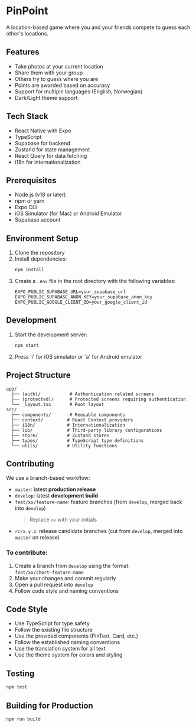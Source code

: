 # PinPoint

A location-based game where you and your friends compete to guess each other's locations.

## Features

- Take photos at your current location
- Share them with your group
- Others try to guess where you are
- Points are awarded based on accuracy
- Support for multiple languages (English, Norwegian)
- Dark/Light theme support

## Tech Stack

- React Native with Expo
- TypeScript
- Supabase for backend
- Zustand for state management
- React Query for data fetching
- i18n for internationalization

## Prerequisites

- Node.js (v18 or later)
- npm or yarn
- Expo CLI
- iOS Simulator (for Mac) or Android Emulator
- Supabase account

## Environment Setup

1. Clone the repository
2. Install dependencies:
   ```bash
   npm install
   ```
3. Create a `.env` file in the root directory with the following variables:
   ```
   EXPO_PUBLIC_SUPABASE_URL=your_supabase_url
   EXPO_PUBLIC_SUPABASE_ANON_KEY=your_supabase_anon_key
   EXPO_PUBLIC_GOOGLE_CLIENT_ID=your_google_client_id
   ```

## Development

1. Start the development server:
   ```bash
   npm start
   ```
2. Press 'i' for iOS simulator or 'a' for Android emulator

## Project Structure

```
app/
  ├── (auth)/           # Authentication related screens
  ├── (protected)/      # Protected screens requiring authentication
  └── _layout.tsx       # Root layout
src/
  ├── components/       # Reusable components
  ├── context/         # React Context providers
  ├── i18n/            # Internationalization
  ├── lib/             # Third-party library configurations
  ├── store/           # Zustand stores
  ├── types/           # TypeScript type definitions
  └── utils/           # Utility functions
```

## Contributing

We use a branch-based workflow:

- `master`: latest **production release**
- `develop`: latest **development build**
- `feat/xx/feature-name`: feature branches (from `develop`, merged back into `develop`)  
   > Replace `xx` with your initials
- `rc/x.y.z`: release candidate branches (cut from `develop`, merged into `master` on release)

### To contribute:

1. Create a branch from `develop` using the format:  
   `feat/xx/short-feature-name`
2. Make your changes and commit regularly
3. Open a pull request into `develop`
4. Follow code style and naming conventions

## Code Style

- Use TypeScript for type safety
- Follow the existing file structure
- Use the provided components (PinText, Card, etc.)
- Follow the established naming conventions
- Use the translation system for all text
- Use the theme system for colors and styling

## Testing

```bash
npm test
```

## Building for Production

```bash
npm run build
```